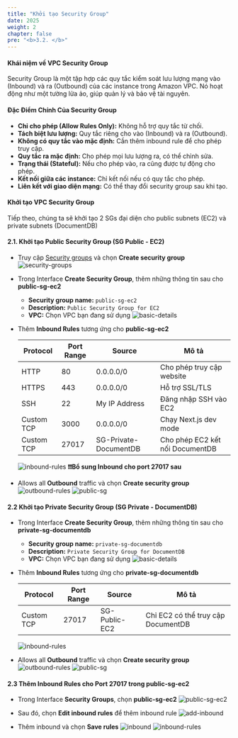 ```yaml
---
title: "Khởi tạo Security Group"
date: 2025
weight: 2
chapter: false
pre: "<b>3.2. </b>"
---
```


#### Khái niệm về VPC Security Group

Security Group là một tập hợp các quy tắc kiểm soát lưu lượng mạng vào (Inbound) và ra (Outbound) của các instance trong Amazon VPC. Nó hoạt động như một tường lửa ảo, giúp quản lý và bảo vệ tài nguyên.

#### Đặc Điểm Chính Của Security Group

- **Chỉ cho phép (Allow Rules Only):** Không hỗ trợ quy tắc từ chối.
- **Tách biệt lưu lượng:** Quy tắc riêng cho vào (Inbound) và ra (Outbound).
- **Không có quy tắc vào mặc định:** Cần thêm inbound rule để cho phép truy cập.
- **Quy tắc ra mặc định:** Cho phép mọi lưu lượng ra, có thể chỉnh sửa.
- **Trạng thái (Stateful):** Nếu cho phép vào, ra cũng được tự động cho phép.
- **Kết nối giữa các instance:** Chỉ kết nối nếu có quy tắc cho phép.
- **Liên kết với giao diện mạng:** Có thể thay đổi security group sau khi tạo.

#### Khởi tạo VPC Security Group

Tiếp theo, chúng ta sẽ khởi tạo 2 SGs đại diện cho public subnets (EC2) và private subnets (DocumentDB)

#### 2.1. Khởi tạo Public Security Group (SG Public - EC2)

- Truy cập [Security groups](https://ap-southeast-1.console.aws.amazon.com/vpcconsole/home?region=ap-southeast-1#SecurityGroups:) và chọn **Create security group**
  ![security-groups](/images/3-create-vpc-instance/3.2-create-vpc-sg/3.2.1.png)
- Trong Interface **Create Security Group**, thêm những thông tin sau cho **public-sg-ec2**

  - **Security group name:** `public-sg-ec2`
  - **Description:** `Public Security Group for EC2`
  - **VPC:** Chọn VPC bạn đang sử dụng
    ![basic-details](/images/3-create-vpc-instance/3.2-create-vpc-sg/3.2.2.png)

- Thêm **Inbound Rules** tương ứng cho **public-sg-ec2**

  | Protocol   | Port Range | Source                | Mô tả                           |
  | ---------- | ---------- | --------------------- | ------------------------------- |
  | HTTP       | 80         | 0.0.0.0/0             | Cho phép truy cập website       |
  | HTTPS      | 443        | 0.0.0.0/0             | Hỗ trợ SSL/TLS                  |
  | SSH        | 22         | My IP Address         | Đăng nhập SSH vào EC2           |
  | Custom TCP | 3000       | 0.0.0.0/0             | Chạy Next.js dev mode           |
  | Custom TCP | 27017      | SG-Private-DocumentDB | Cho phép EC2 kết nối DocumentDB |

  ![inbound-rules](/images/3-create-vpc-instance/3.2-create-vpc-sg/3.2.3.png)
  **❗❗Bổ sung Inbound cho port 27017 sau**

- Allows all **Outbound** traffic và chọn **Create security group**
  ![outbound-rules](/images/3-create-vpc-instance/3.2-create-vpc-sg/3.2.4.png)
  ![public-sg](/images/3-create-vpc-instance/3.2-create-vpc-sg/3.2.5.png)

#### 2.2 Khởi tạo Private Security Group (SG Private - DocumentDB)

- Trong Interface **Create Security Group**, thêm những thông tin sau cho **private-sg-documentdb**

  - **Security group name:** `private-sg-documentdb`
  - **Description:** `Private Security Group for DocumentDB`
  - **VPC:** Chọn VPC bạn đang sử dụng
    ![basic-details](/images/3-create-vpc-instance/3.2-create-vpc-sg/3.2.6.png)

- Thêm **Inbound Rules** tương ứng cho **private-sg-documentdb**

  | Protocol   | Port Range | Source        | Mô tả                              |
  | ---------- | ---------- | ------------- | ---------------------------------- |
  | Custom TCP | 27017      | SG-Public-EC2 | Chỉ EC2 có thể truy cập DocumentDB |

  ![inbound-rules](/images/3-create-vpc-instance/3.2-create-vpc-sg/3.2.7.png)

- Allows all **Outbound** traffic và chọn **Create security group**
  ![outbound-rules](/images/3-create-vpc-instance/3.2-create-vpc-sg/3.2.4.png)
  ![public-sg](/images/3-create-vpc-instance/3.2-create-vpc-sg/3.2.8.png)

#### 2.3 Thêm **Inbound Rules** cho Port 27017 trong **public-sg-ec2**

- Trong Interface **Security Groups**, chọn **public-sg-ec2**
  ![public-sg-ec2](/images/3-create-vpc-instance/3.2-create-vpc-sg/3.2.9.png)

- Sau đó, chọn **Edit inbound rules** để thêm inbound rule
  ![add-inbound](/images/3-create-vpc-instance/3.2-create-vpc-sg/3.2.10.png)

- Thêm inbound và chọn **Save rules**
  ![inbound](/images/3-create-vpc-instance/3.2-create-vpc-sg/3.2.11.png)
  ![inbound-rules](/images/3-create-vpc-instance/3.2-create-vpc-sg/3.2.12.png)
